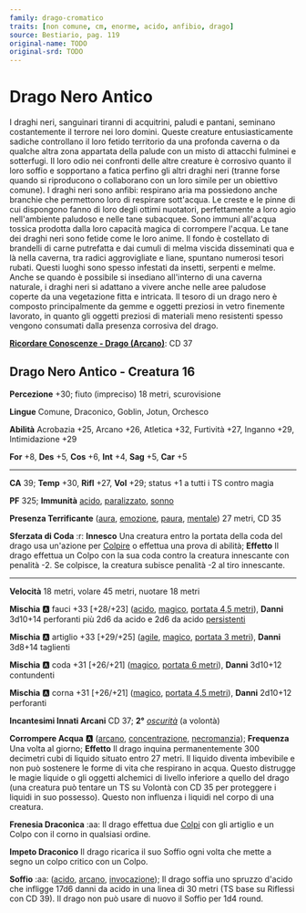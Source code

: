 ```yaml
---
family: drago-cromatico
traits: [non comune, cm, enorme, acido, anfibio, drago]
source: Bestiario, pag. 119
original-name: TODO
original-srd: TODO
---
```


# Drago Nero Antico

I draghi neri, sanguinari tiranni di acquitrini, paludi e pantani, seminano costantemente il terrore nei loro domini. Queste creature entusiasticamente sadiche controllano il loro fetido territorio da una profonda caverna o da qualche altra zona appartata della palude con un misto di attacchi fulminei e sotterfugi. Il loro odio nei confronti delle altre creature è corrosivo quanto il loro soffio e sopportano a fatica perfino gli altri draghi neri (tranne forse quando si riproducono o collaborano con un loro simile per un obiettivo comune). I draghi neri sono anfibi: respirano aria ma possiedono anche branchie che permettono loro di respirare sott'acqua. Le creste e le pinne di cui dispongono fanno di loro degli ottimi nuotatori, perfettamente a loro agio nell'ambiente paludoso e nelle tane subacquee. Sono immuni all'acqua tossica prodotta dalla loro capacità magica di corrompere l'acqua. Le tane dei draghi neri sono fetide come le loro anime. Il fondo è costellato di brandelli di carne putrefatta e dai cumuli di melma viscida disseminati qua e là nella caverna, tra radici aggrovigliate e liane, spuntano numerosi tesori rubati. Questi luoghi sono spesso infestati da insetti, serpenti e melme. Anche se quando è possibile si insediano all'interno di una caverna naturale, i draghi neri si adattano a vivere anche nelle aree paludose coperte da una vegetazione fitta e intricata. Il tesoro di un drago nero è composto principalmente da gemme e oggetti preziosi in vetro finemente lavorato, in quanto gli oggetti preziosi di materiali meno resistenti spesso vengono consumati dalla presenza corrosiva del drago.

**[Ricordare Conoscenze - Drago (Arcano)](/azioni/ricordare-conoscenze)**: CD 37

## Drago Nero Antico - Creatura 16

**Percezione** +30; fiuto (impreciso) 18 metri, scurovisione

**Lingue** Comune, Draconico, Goblin, Jotun, Orchesco

**Abilità** Acrobazia +25, Arcano +26, Atletica +32, Furtività +27, Inganno +29, Intimidazione +29

**For** +8, **Des** +5, **Cos** +6, **Int** +4, **Sag** +5, **Car** +5

***

**CA** 39; **Temp** +30, **Rifl** +27, **Vol** +29; status +1 a tutti i TS contro magia

**PF** 325; **Immunità** [acido](/tratti/acido), [paralizzato](/condizioni/paralizzato), [sonno](/tratti/sonno)

**Presenza Terrificante** ([aura](/tratti/aura), [emozione](/tratti/emozione), [paura](/tratti/paura), [mentale](/tratti/mentale)) 27 metri, CD 35

**Sferzata di Coda** :r: **Innesco** Una creatura entro la portata della coda del drago usa un'azione per [Colpire](/azioni/colpire) o effettua una prova di abilità; **Effetto** Il drago effettua un Colpo con la sua coda contro la creatura innescante con penalità -2. Se colpisce, la creatura subisce penalità -2 al tiro innescante.

***

**Velocità** 18 metri, volare 45 metri, nuotare 18 metri

**Mischia** :a: fauci +33 \[+28/+23] ([acido](/tratti/acido), [magico](/tratti/magico), [portata 4,5 metri](/tratti/portata)), **Danni** 3d10+14 perforanti più 2d6 da acido e 2d6 da acido [persistenti](/condizioni/danno-persistente)

**Mischia** :a: artiglio +33 \[+29/+25] ([agile](/tratti/agile), [magico](/tratti/magico), [portata 3 metri](/tratti/portata)), **Danni** 3d8+14 taglienti

**Mischia** :a: coda +31 \[+26/+21] ([magico](/tratti/magico), [portata 6 metri](/tratti/portata)), **Danni** 3d10+12 contundenti

**Mischia** :a: corna +31 \[+26/+21] ([magico](/tratti/magico), [portata 4,5 metri](/tratti/portata)), **Danni** 2d10+12 perforanti

**Incantesimi Innati Arcani** CD 37; **2°** *[oscurità](/incantesimi/oscurita)* (a volontà)

**Corrompere Acqua** :a: ([arcano](/tratti/arcano), [concentrazione](/tratti/concentrazione), [necromanzia](/tratti/necromanzia)); **Frequenza** Una volta al giorno; **Effetto** Il drago inquina permanentemente 300 decimetri cubi di liquido situato entro 27 metri. Il liquido diventa imbevibile e non può sostenere le forme di vita che respirano in acqua. Questo distrugge le magie liquide o gli oggetti alchemici di livello inferiore a quello del drago (una creatura può tentare un TS su Volontà con CD 35 per proteggere i liquidi in suo possesso). Questo non influenza i liquidi nel corpo di una creatura.

**Frenesia Draconica** :aa: Il drago effettua due [Colpi](/azioni/colpire) con gli artiglio e un Colpo con il corno in qualsiasi ordine.

**Impeto Draconico** Il drago ricarica il suo Soffio ogni volta che mette a segno un colpo critico con un Colpo.

**Soffio** :aa: ([acido](/tratti/acido), [arcano](/tratti/arcano), [invocazione](/tratti/invocazione)); Il drago soffia uno spruzzo d'acido che infligge 17d6 danni da acido in una linea di 30 metri (TS base su Riflessi con CD 39). Il drago non può usare di nuovo il Soffio per 1d4 round.
